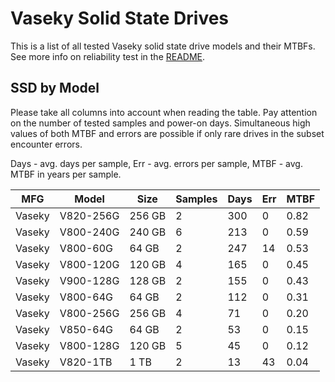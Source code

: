 Vaseky Solid State Drives
=========================

This is a list of all tested Vaseky solid state drive models and their MTBFs. See
more info on reliability test in the [README](https://github.com/linuxhw/SMART).

SSD by Model
------------

Please take all columns into account when reading the table. Pay attention on the
number of tested samples and power-on days. Simultaneous high values of both MTBF
and errors are possible if only rare drives in the subset encounter errors.

Days - avg. days per sample,
Err  - avg. errors per sample,
MTBF - avg. MTBF in years per sample.

| MFG       | Model              | Size   | Samples | Days  | Err   | MTBF |
|-----------|--------------------|--------|---------|-------|-------|------|
| Vaseky    | V820-256G          | 256 GB | 2       | 300   | 0     | 0.82   |
| Vaseky    | V800-240G          | 240 GB | 6       | 213   | 0     | 0.59   |
| Vaseky    | V800-60G           | 64 GB  | 2       | 247   | 14    | 0.53   |
| Vaseky    | V800-120G          | 120 GB | 4       | 165   | 0     | 0.45   |
| Vaseky    | V900-128G          | 128 GB | 2       | 155   | 0     | 0.43   |
| Vaseky    | V800-64G           | 64 GB  | 2       | 112   | 0     | 0.31   |
| Vaseky    | V800-256G          | 256 GB | 4       | 71    | 0     | 0.20   |
| Vaseky    | V850-64G           | 64 GB  | 2       | 53    | 0     | 0.15   |
| Vaseky    | V800-128G          | 120 GB | 5       | 45    | 0     | 0.12   |
| Vaseky    | V820-1TB           | 1 TB   | 2       | 13    | 43    | 0.04   |
